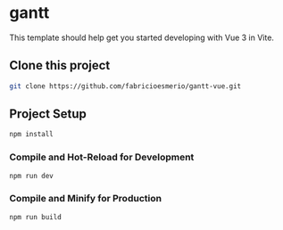 # gantt

This template should help get you started developing with Vue 3 in Vite.

## Clone this project
```sh
git clone https://github.com/fabricioesmerio/gantt-vue.git
```

## Project Setup

```sh
npm install
```

### Compile and Hot-Reload for Development

```sh
npm run dev
```

### Compile and Minify for Production

```sh
npm run build
```
